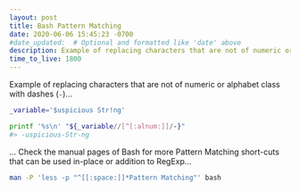```yaml
---
layout: post
title: Bash Pattern Matching
date: 2020-06-06 15:45:23 -0700
#date_updated:  # Optional and formatted like 'date' above
description: Example of replacing characters that are not of numeric or alphabet class
time_to_live: 1800
---
```




Example of replacing characters that are not of numeric or alphabet class with dashes (`-`)...


```bash
_variable='$uspicious Str!ng'

printf '%s\n' "${_variable//[^[:alnum:]]/-}"
#> -uspicious-Str-ng
```


... Check the manual pages of Bash for more Pattern Matching short-cuts that can be used in-place or addition to RegExp...


```bash
man -P 'less -p "^[[:space:]]*Pattern Matching"' bash
```
